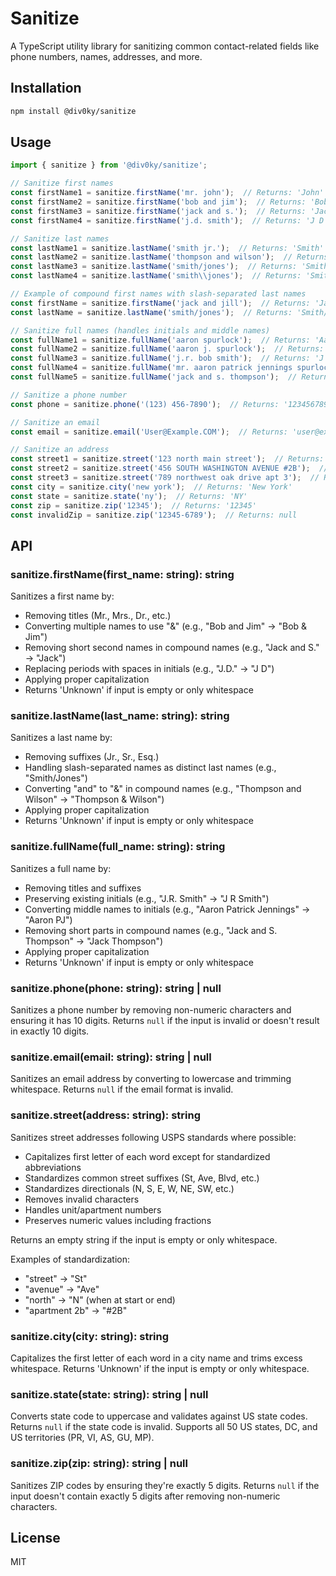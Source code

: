 # Sanitize

A TypeScript utility library for sanitizing common contact-related fields like phone numbers, names, addresses, and more.

## Installation

```bash
npm install @div0ky/sanitize
```

## Usage

```typescript
import { sanitize } from '@div0ky/sanitize';

// Sanitize first names
const firstName1 = sanitize.firstName('mr. john');  // Returns: 'John'
const firstName2 = sanitize.firstName('bob and jim');  // Returns: 'Bob & Jim'
const firstName3 = sanitize.firstName('jack and s.');  // Returns: 'Jack'
const firstName4 = sanitize.firstName('j.d. smith');  // Returns: 'J D Smith'

// Sanitize last names
const lastName1 = sanitize.lastName('smith jr.');  // Returns: 'Smith'
const lastName2 = sanitize.lastName('thompson and wilson');  // Returns: 'Thompson & Wilson'
const lastName3 = sanitize.lastName('smith/jones');  // Returns: 'Smith/Jones'
const lastName4 = sanitize.lastName('smith\\jones');  // Returns: 'Smith/Jones'

// Example of compound first names with slash-separated last names
const firstName = sanitize.firstName('jack and jill');  // Returns: 'Jack & Jill'
const lastName = sanitize.lastName('smith/jones');  // Returns: 'Smith/Jones'

// Sanitize full names (handles initials and middle names)
const fullName1 = sanitize.fullName('aaron spurlock');  // Returns: 'Aaron Spurlock'
const fullName2 = sanitize.fullName('aaron j. spurlock');  // Returns: 'Aaron J Spurlock'
const fullName3 = sanitize.fullName('j.r. bob smith');  // Returns: 'J R Bob Smith'
const fullName4 = sanitize.fullName('mr. aaron patrick jennings spurlock jr.');  // Returns: 'Aaron PJ Spurlock'
const fullName5 = sanitize.fullName('jack and s. thompson');  // Returns: 'Jack Thompson'

// Sanitize a phone number
const phone = sanitize.phone('(123) 456-7890');  // Returns: '1234567890'

// Sanitize an email
const email = sanitize.email('User@Example.COM');  // Returns: 'user@example.com'

// Sanitize an address
const street1 = sanitize.street('123 north main street');  // Returns: '123 N Main St'
const street2 = sanitize.street('456 SOUTH WASHINGTON AVENUE #2B');  // Returns: '456 S Washington Ave #2B'
const street3 = sanitize.street('789 northwest oak drive apt 3');  // Returns: '789 NW Oak Dr #3'
const city = sanitize.city('new york');  // Returns: 'New York'
const state = sanitize.state('ny');  // Returns: 'NY'
const zip = sanitize.zip('12345');  // Returns: '12345'
const invalidZip = sanitize.zip('12345-6789');  // Returns: null
```

## API

### sanitize.firstName(first_name: string): string

Sanitizes a first name by:
- Removing titles (Mr., Mrs., Dr., etc.)
- Converting multiple names to use "&" (e.g., "Bob and Jim" → "Bob & Jim")
- Removing short second names in compound names (e.g., "Jack and S." → "Jack")
- Replacing periods with spaces in initials (e.g., "J.D." → "J D")
- Applying proper capitalization
- Returns 'Unknown' if input is empty or only whitespace

### sanitize.lastName(last_name: string): string

Sanitizes a last name by:
- Removing suffixes (Jr., Sr., Esq.)
- Handling slash-separated names as distinct last names (e.g., "Smith/Jones")
- Converting "and" to "&" in compound names (e.g., "Thompson and Wilson" → "Thompson & Wilson")
- Applying proper capitalization
- Returns 'Unknown' if input is empty or only whitespace

### sanitize.fullName(full_name: string): string

Sanitizes a full name by:
- Removing titles and suffixes
- Preserving existing initials (e.g., "J.R. Smith" → "J R Smith")
- Converting middle names to initials (e.g., "Aaron Patrick Jennings" → "Aaron PJ")
- Removing short parts in compound names (e.g., "Jack and S. Thompson" → "Jack Thompson")
- Applying proper capitalization
- Returns 'Unknown' if input is empty or only whitespace

### sanitize.phone(phone: string): string | null

Sanitizes a phone number by removing non-numeric characters and ensuring it has 10 digits.
Returns `null` if the input is invalid or doesn't result in exactly 10 digits.

### sanitize.email(email: string): string | null

Sanitizes an email address by converting to lowercase and trimming whitespace.
Returns `null` if the email format is invalid.

### sanitize.street(address: string): string

Sanitizes street addresses following USPS standards where possible:
- Capitalizes first letter of each word except for standardized abbreviations
- Standardizes common street suffixes (St, Ave, Blvd, etc.)
- Standardizes directionals (N, S, E, W, NE, SW, etc.)
- Removes invalid characters
- Handles unit/apartment numbers
- Preserves numeric values including fractions

Returns an empty string if the input is empty or only whitespace.

Examples of standardization:
- "street" → "St"
- "avenue" → "Ave"
- "north" → "N" (when at start or end)
- "apartment 2b" → "#2B"

### sanitize.city(city: string): string

Capitalizes the first letter of each word in a city name and trims excess whitespace.
Returns 'Unknown' if the input is empty or only whitespace.

### sanitize.state(state: string): string | null

Converts state code to uppercase and validates against US state codes.
Returns `null` if the state code is invalid.
Supports all 50 US states, DC, and US territories (PR, VI, AS, GU, MP).

### sanitize.zip(zip: string): string | null

Sanitizes ZIP codes by ensuring they're exactly 5 digits.
Returns `null` if the input doesn't contain exactly 5 digits after removing non-numeric characters.

## License

MIT
